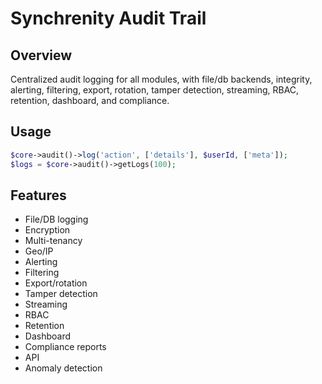# Synchrenity Audit Trail

## Overview
Centralized audit logging for all modules, with file/db backends, integrity, alerting, filtering, export, rotation, tamper detection, streaming, RBAC, retention, dashboard, and compliance.

## Usage
```php
$core->audit()->log('action', ['details'], $userId, ['meta']);
$logs = $core->audit()->getLogs(100);
```

## Features
- File/DB logging
- Encryption
- Multi-tenancy
- Geo/IP
- Alerting
- Filtering
- Export/rotation
- Tamper detection
- Streaming
- RBAC
- Retention
- Dashboard
- Compliance reports
- API
- Anomaly detection
